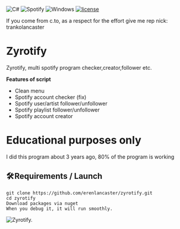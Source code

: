 ![C#](https://img.shields.io/badge/c%23-%23239120.svg?style=for-the-badge&logo=c-sharp&logoColor=white)
![Spotify](https://img.shields.io/badge/Spotify-1ED760?style=for-the-badge&logo=spotify&logoColor=white)
![Windows](https://img.shields.io/badge/Windows-0078D6?style=for-the-badge&logo=windows&logoColor=white)
[![license](https://img.shields.io/badge/License-GNU-blue.svg)](https://www.gnu.org/licenses/gpl-3.0.fr.html)

If you come from c.to, as a respect for the effort give me rep nick: trankolancaster

# Zyrotify
Zyrotify, multi spotify program checker,creator,follower etc.

**Features of script**
 - Clean menu
 - Spotify account checker (fix)
 - Spotify user/artist follower/unfollower
 - Spotify playlist follower/unfollower
 - Spotify account creator


# Educational purposes only
I did this program about 3 years ago, 80% of the program is working

## **🛠️ Requirements / Launch**

```
git clone https://github.com/erenlancaster/zyrotify.git
cd zyrotify
Download packages via nuget
When you debug it, it will run smoothly.
```


![Zyrotify.](https://cdn.discordapp.com/attachments/984345593960878090/1120707630730588160/Adsz.png)
